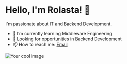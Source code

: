 # Hello, I'm Rolasta! 👋

I'm passionate about IT and Backend Development.

- 🌱 I’m currently learning Middleware Engineering
- 💼 Looking for opportunities in Backend Development
- 📫 How to reach me: [Email](mailto:your-email@example.com)

![Your cool image](https://example.com/image.png)
